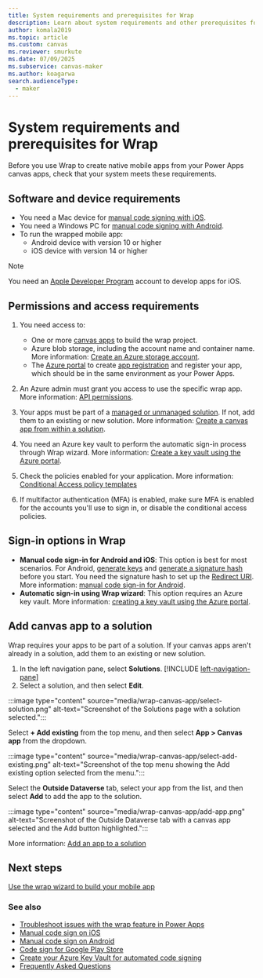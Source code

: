 ```yaml
---
title: System requirements and prerequisites for Wrap
description: Learn about system requirements and other prerequisites for wrap.
author: komala2019
ms.topic: article
ms.custom: canvas
ms.reviewer: smurkute
ms.date: 07/09/2025
ms.subservice: canvas-maker
ms.author: koagarwa
search.audienceType: 
  - maker
---
```


# System requirements and prerequisites for Wrap

Before you use Wrap to create native mobile apps from your Power Apps canvas apps, check that your system meets these requirements.

## Software and device requirements

- You need a Mac device for [manual code signing with iOS](code-sign-ios.md).
- You need a Windows PC for [manual code signing with Android](code-sign-android.md).
- To run the wrapped mobile app:
  - Android device with version 10 or higher
  - iOS device with version 14 or higher

> [!NOTE]
> You need an [Apple Developer Program](https://developer.apple.com/) account to develop apps for iOS.

## Permissions and access requirements

1. You need access to:
    - One or more [canvas apps](../../canvas-apps/share-app.md) to build the wrap project.
    - Azure blob storage, including the account name and container name. More information: [Create an Azure storage account](/azure/storage/common/storage-account-create?tabs=azure-portal).
    - The [Azure portal](https://portal.azure.com/) to create [app registration](/azure/active-directory/develop/quickstart-register-app#prerequisites) and register your app, which should be in the same environment as your Power Apps.

1. An Azure admin must grant you access to use the specific wrap app. More information: [API permissions](wrap-how-to.md#grant-api-permissions-as-an-azure-tenant-admin).
1. Your apps must be part of a [managed or unmanaged solution](/power-platform/alm/solution-concepts-alm#managed-and-unmanaged-solutions). If not, add them to an existing or new solution. More information: [Create a canvas app from within a solution](../../canvas-apps/add-app-solution.md#add-an-existing-canvas-app-to-a-solution).
1. You need an Azure key vault to perform the automatic sign-in process through Wrap wizard. More information: [Create a key vault using the Azure portal](/azure/key-vault/general/quick-create-portal).
1. Check the policies enabled for your application. More information: [Conditional Access policy templates](/entra/identity/conditional-access/concept-conditional-access-policy-common)
1. If multifactor authentication (MFA) is enabled, make sure MFA is enabled for the accounts you'll use to sign in, or disable the conditional access policies.

## Sign-in options in Wrap

- **Manual code sign-in for Android and iOS**: This option is best for most scenarios. For Android, [generate keys](code-sign-android.md#generate-key-and-signature-hash) and [generate a signature hash](code-sign-android.md#generate-signature-hash-key-and-certificate) before you start. You need the signature hash to set up the [Redirect URI](overview.md#redirect-uri). More information: [manual code sign-in for Android](code-sign-android.md).
- **Automatic sign-in using Wrap wizard**: This option requires an Azure key vault. More information: [creating a key vault using the Azure portal](/azure/key-vault/general/quick-create-portal).

## Add canvas app to a solution

Wrap requires your apps to be part of a solution. If your canvas apps aren't already in a solution, add them to an existing or new solution.

1. In the left navigation pane, select **Solutions**. [!INCLUDE [left-navigation-pane](../../../includes/left-navigation-pane.md)]
1. Select a solution, and then select **Edit**.

:::image type="content" source="media/wrap-canvas-app/select-solution.png" alt-text="Screenshot of the Solutions page with a solution selected.":::

Select **+ Add existing** from the top menu, and then select **App > Canvas app** from the dropdown.

:::image type="content" source="media/wrap-canvas-app/select-add-existing.png" alt-text="Screenshot of the top menu showing the Add existing option selected from the menu.":::

Select the **Outside Dataverse** tab, select your app from the list, and then select **Add** to add the app to the solution.

:::image type="content" source="media/wrap-canvas-app/add-app.png" alt-text="Screenshot of the Outside Dataverse tab with a canvas app selected and the Add button highlighted.":::

More information: [Add an app to a solution](../../canvas-apps/add-app-solution.md#add-an-existing-canvas-app-to-a-solution)

## Next steps

[Use the wrap wizard to build your mobile app](wrap-how-to.md)

### See also

- [Troubleshoot issues with the wrap feature in Power Apps](/troubleshoot/power-platform/power-apps/manage-apps-and-solutions/wrap-issues)
- [Manual code sign on iOS](code-sign-ios.md)
- [Manual code sign on Android](code-sign-Android.md)
- [Code sign for Google Play Store](https://developer.android.com/studio/publish/app-signing)
- [Create your Azure Key Vault for automated code signing](create-key-vault-for-code-signing.md)
- [Frequently Asked Questions](faq.yml)
